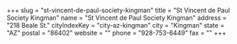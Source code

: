 +++
slug = "st-vincent-de-paul-society-kingman"
title = "St Vincent de Paul Society Kingman"
name = "St Vincent de Paul Society Kingman"
address = "218 Beale St."
cityIndexKey = "city-az-kingman"
city = "Kingman"
state = "AZ"
postal = "86402"
website = ""
phone = "928-753-6449"
fax = ""
+++
